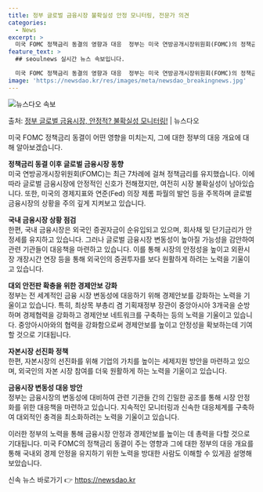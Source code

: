 ```yaml
---
title: 정부 글로벌 금융시장 불확실성 안정 모니터링, 전문가 의견
categories:
  - News
excerpt: >
  미국 FOMC 정책금리 동결의 영향과 대응  정부는 미국 연방공개시장위원회(FOMC)의 정책금리 동결 이후 …
feature_text: >
  ## seoulnews 실시간 뉴스 속보입니다.

  미국 FOMC 정책금리 동결의 영향과 대응  정부는 미국 연방공개시장위원회(FOMC)의 정책금리 동결 이후 …
image: 'https://newsdao.kr/res/images/meta/newsdao_breakingnews.jpg'
---
```


![뉴스다오 속보](https://newsdao.kr/res/images/meta/newsdao_breakingnews.jpg)

<p>출처: <a href="https://newsdao.kr/4228" rel="dofollow">정부 글로벌 금융시장, 안정적? 불확실성 모니터링!</a> | 뉴스다오</p>

미국 FOMC 정책금리 동결이 어떤 영향을 미치는지, 그에 대한 정부의 대응 개요에 대해 알아보겠습니다. 

**정책금리 동결 이후 글로벌 금융시장 동향**  
미국 연방공개시장위원회(FOMC)는 최근 7차례에 걸쳐 정책금리를 유지했습니다. 이에 따라 글로벌 금융시장에 안정적인 신호가 전해졌지만, 여전히 시장 불확실성이 남아있습니다. 또한, 미국의 경제지표와 연준(Fed) 의장 제롬 파월의 발언 등을 주목하며 글로벌 금융시장의 상황을 주의 깊게 지켜보고 있습니다. 

**국내 금융시장 상황 점검**  
한편, 국내 금융시장은 외국인 증권자금이 순유입되고 있으며, 회사채 및 단기금리가 안정세를 유지하고 있습니다. 그러나 글로벌 금융시장 변동성이 높아질 가능성을 감안하여 관련 기관들이 대응책을 마련하고 있습니다. 이를 통해 시장의 안정성을 높이고 외환시장 개장시간 연장 등을 통해 외국인의 증권투자를 보다 원활하게 하려는 노력을 기울이고 있습니다. 

**대외 안전판 확충을 위한 경제안보 강화**  
정부는 전 세계적인 금융 시장 변동성에 대응하기 위해 경제안보를 강화하는 노력을 기울이고 있습니다. 특히, 최상목 부총리 겸 기획재정부 장관이 중앙아시아 3개국을 순방하며 경제협력을 강화하고 경제안보 네트워크를 구축하는 등의 노력을 기울이고 있습니다. 중앙아시아와의 협력을 강화함으로써 경제안보를 높이고 안정성을 확보하는데 기여할 것으로 기대됩니다.

**자본시장 선진화 정책**  
한편, 자본시장의 선진화를 위해 기업의 가치를 높이는 세제지원 방안을 마련하고 있으며, 외국인의 자본 시장 참여를 더욱 원활하게 하는 노력을 기울이고 있습니다. 

**금융시장 변동성 대응 방안**  
정부는 금융시장의 변동성에 대비하여 관련 기관들 간의 긴밀한 공조를 통해 시장 안정화를 위한 대응책을 마련하고 있습니다. 지속적인 모니터링과 신속한 대응체계를 구축하여 대외적인 충격을 최소화하려는 노력을 기울이고 있습니다.

이러한 정부의 노력을 통해 금융시장 안정과 경제안보를 높이는 데 총력을 다할 것으로 기대됩니다. 미국 FOMC의 정책금리 동결이 주는 영향과 그에 대한 정부의 대응 개요를 통해 국내외 경제 안정을 유지하기 위한 노력을 방대한 사람도 이해할 수 있게끔 설명해 보았습니다. 

신속 뉴스 바로가기 👉 <a href="https://newsdao.kr" rel="dofollow">https://newsdao.kr</a>


